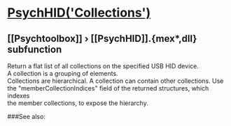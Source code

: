 # [PsychHID('Collections')](PsychHID-Collections) 
## [[Psychtoolbox]] &#8250; [[PsychHID]].{mex*,dll} subfunction


Return a flat list of all collections on the specified USB HID device.  
A collection is a grouping of elements.  
Collections are hierarchical. A collection can contain other collections. Use  
the "memberCollectionIndices" field of the returned structures, which indexes  
the member collections, to expose the hierarchy.  


###See also:


